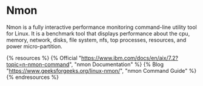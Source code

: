 # Nmon

Nmon is a fully interactive performance monitoring command-line utility tool for Linux. It is a benchmark tool that displays performance about the cpu, memory, network, disks, file system, nfs, top processes, resources, and power micro-partition.

{% resources %}
  {% Official "https://www.ibm.com/docs/en/aix/7.2?topic=n-nmon-command", "nmon Documentation" %}
  {% Blog "https://www.geeksforgeeks.org/linux-nmon/", "nmon Command Guide" %}
{% endresources %}
